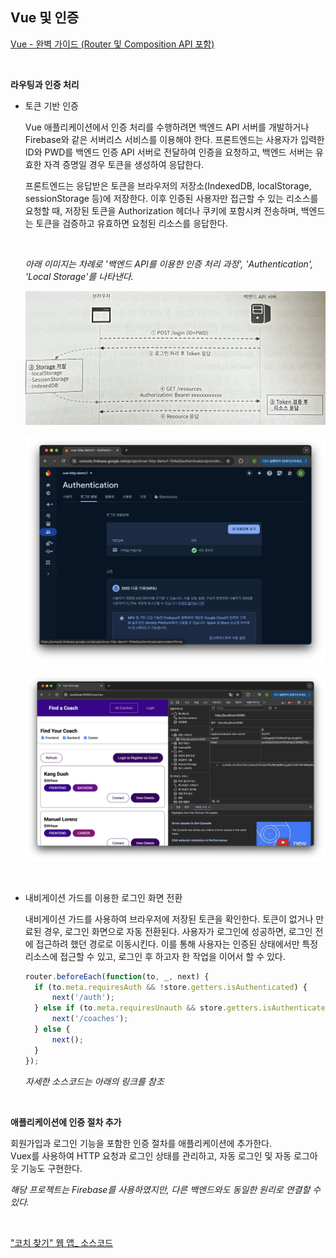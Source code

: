 ## Vue 및 인증

[Vue - 완벽 가이드 (Router 및 Composition API 포함)](https://www.udemy.com/course/vue-router-composition-api/?couponCode=ST12MT030524)

<br/>

**라우팅과 인증 처리**

- 토큰 기반 인증
  
  Vue 애플리케이션에서 인증 처리를 수행하려면 백엔드 API 서버를 개발하거나 Firebase와 같은 서버리스 서비스를 이용해야 한다. 프론트엔드는 사용자가 입력한 ID와 PWD를 백엔드 인증 API 서버로 전달하여 인증을 요청하고, 백엔드 서버는 유효한 자격 증명일 경우 토큰을 생성하여 응답한다.

  프론트엔드는 응답받은 토큰을 브라우저의 저장소(IndexedDB, localStorage, sessionStorage 등)에 저장한다. 이후 인증된 사용자만 접근할 수 있는 리소스를 요청할 때, 저장된 토큰을 Authorization 헤더나 쿠키에 포함시켜 전송하며, 백엔드는 토큰을 검증하고 유효하면 요청된 리소스를 응답한다.

  <br/>

  *아래 이미지는 차례로 '백엔드 API를 이용한 인증 처리 과정', 'Authentication', 'Local Storage'를 나타낸다.*

  ![백엔드 API를 이용한 인증 처리 과정](./img/authentication_process.jpeg)

  ![Authentication](./img/authentication.png)
  
  ![Local Storage](./img/local_storage.png)
  
  <br/>

- 내비게이션 가드를 이용한 로그인 화면 전환
  
  내비게이션 가드를 사용하여 브라우저에 저장된 토큰을 확인한다. 토큰이 없거나 만료된 경우, 로그인 화면으로 자동 전환된다. 사용자가 로그인에 성공하면, 로그인 전에 접근하려 했던 경로로 이동시킨다. 이를 통해 사용자는 인증된 상태에서만 특정 리소스에 접근할 수 있고, 로그인 후 하고자 한 작업을 이어서 할 수 있다.

  ```javascript
  router.beforeEach(function(to, _, next) {
    if (to.meta.requiresAuth && !store.getters.isAuthenticated) {
        next('/auth');
    } else if (to.meta.requiresUnauth && store.getters.isAuthenticated) {
        next('/coaches');
    } else {
        next();
    }
  });
  ```

  *자세한 소스코드는 아래의 링크를 참조*

<br/>

**애플리케이션에 인증 절차 추가**

회원가입과 로그인 기능을 포함한 인증 절차를 애플리케이션에 추가한다.<br/>
Vuex를 사용하여 HTTP 요청과 로그인 상태를 관리하고, 자동 로그인 및 자동 로그아웃 기능도 구현한다.

*해당 프로젝트는 Firebase를 사용하였지만, 다른 백엔드와도 동일한 원리로 연결할 수 있다.*

<br/>

["코치 찾기" 웹 앱_ 소스코드](https://github.com/kduoh99/TIL/tree/main/Vue.js/Vue__The_Complete_Guide/PJ/main-prj-01-starting-setup/src)